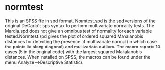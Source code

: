 # normtest
This is an SPSS file in spd format. 
Normtest.spd is the spd versions of the original DeCarlo's sps syntax to perform multivariate normality tests. The Mardia.spd does not give an omnibus test of normality for each variable tested.Normtest.spd gives the plot of ordered squared Mahalanobis distances for detecting the presence of multivariate normal (in which case the points lie along diagonal) and multivariate outliers. The macro reports 10 cases (5 in the original code) with the largest squared Mahalanobis distances.
When installed on SPSS, the macros can be found under the menu Analyze-->Descriptive Statistics
